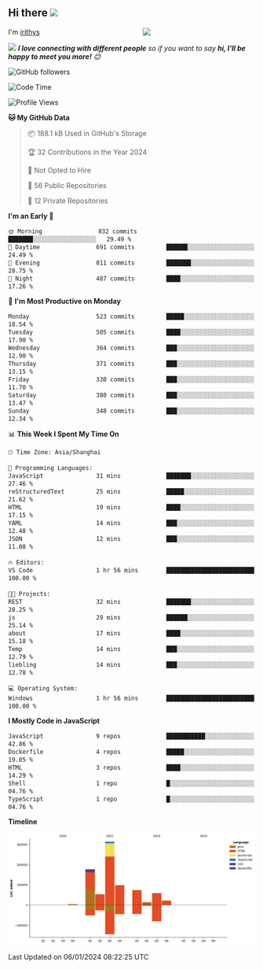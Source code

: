 <h2> Hi there <img src="https://media.giphy.com/media/mGcNjsfWAjY5AEZNw6/giphy.gif" width="50"></h2>
<img align='right' src="https://media.giphy.com/media/ieyl9zmCjO4b4t6qoY/giphy.gif" width="230">

I'm [irithys](https://irithys.com)

<img src="https://media.giphy.com/media/LnQjpWaON8nhr21vNW/giphy.gif" width="60"> <em><b>I love connecting with different people</b> so if you want to say <b>hi, I'll be happy to meet you more!</b> 😊</em>

![GitHub followers](https://img.shields.io/github/followers/irithys)


<!--START_SECTION:waka-->
![Code Time](http://img.shields.io/badge/Code%20Time-325%20hrs%2040%20mins-blue)

![Profile Views](http://img.shields.io/badge/Profile%20Views-36-blue)

**🐱 My GitHub Data** 

> 📦 188.1 kB Used in GitHub's Storage 
 > 
> 🏆 32 Contributions in the Year 2024
 > 
> 🚫 Not Opted to Hire
 > 
> 📜 56 Public Repositories 
 > 
> 🔑 12 Private Repositories 
 > 
**I'm an Early 🐤** 

```text
🌞 Morning                832 commits         ███████░░░░░░░░░░░░░░░░░░   29.49 % 
🌆 Daytime                691 commits         ██████░░░░░░░░░░░░░░░░░░░   24.49 % 
🌃 Evening                811 commits         ███████░░░░░░░░░░░░░░░░░░   28.75 % 
🌙 Night                  487 commits         ████░░░░░░░░░░░░░░░░░░░░░   17.26 % 
```
📅 **I'm Most Productive on Monday** 

```text
Monday                   523 commits         █████░░░░░░░░░░░░░░░░░░░░   18.54 % 
Tuesday                  505 commits         ████░░░░░░░░░░░░░░░░░░░░░   17.90 % 
Wednesday                364 commits         ███░░░░░░░░░░░░░░░░░░░░░░   12.90 % 
Thursday                 371 commits         ███░░░░░░░░░░░░░░░░░░░░░░   13.15 % 
Friday                   330 commits         ███░░░░░░░░░░░░░░░░░░░░░░   11.70 % 
Saturday                 380 commits         ███░░░░░░░░░░░░░░░░░░░░░░   13.47 % 
Sunday                   348 commits         ███░░░░░░░░░░░░░░░░░░░░░░   12.34 % 
```


📊 **This Week I Spent My Time On** 

```text
🕑︎ Time Zone: Asia/Shanghai

💬 Programming Languages: 
JavaScript               31 mins             ███████░░░░░░░░░░░░░░░░░░   27.46 % 
reStructuredText         25 mins             █████░░░░░░░░░░░░░░░░░░░░   21.62 % 
HTML                     19 mins             ████░░░░░░░░░░░░░░░░░░░░░   17.15 % 
YAML                     14 mins             ███░░░░░░░░░░░░░░░░░░░░░░   12.48 % 
JSON                     12 mins             ███░░░░░░░░░░░░░░░░░░░░░░   11.08 % 

🔥 Editors: 
VS Code                  1 hr 56 mins        █████████████████████████   100.00 % 

🐱‍💻 Projects: 
REST                     32 mins             ███████░░░░░░░░░░░░░░░░░░   28.25 % 
js                       29 mins             ██████░░░░░░░░░░░░░░░░░░░   25.14 % 
about                    17 mins             ████░░░░░░░░░░░░░░░░░░░░░   15.18 % 
Temp                     14 mins             ███░░░░░░░░░░░░░░░░░░░░░░   12.79 % 
liebling                 14 mins             ███░░░░░░░░░░░░░░░░░░░░░░   12.78 % 

💻 Operating System: 
Windows                  1 hr 56 mins        █████████████████████████   100.00 % 
```

**I Mostly Code in JavaScript** 

```text
JavaScript               9 repos             ███████████░░░░░░░░░░░░░░   42.86 % 
Dockerfile               4 repos             █████░░░░░░░░░░░░░░░░░░░░   19.05 % 
HTML                     3 repos             ████░░░░░░░░░░░░░░░░░░░░░   14.29 % 
Shell                    1 repo              █░░░░░░░░░░░░░░░░░░░░░░░░   04.76 % 
TypeScript               1 repo              █░░░░░░░░░░░░░░░░░░░░░░░░   04.76 % 
```



**Timeline**

![Lines of Code chart](https://raw.githubusercontent.com/Irithys/Irithys/master/assets/bar_graph.png)


 Last Updated on 06/01/2024 08:22:25 UTC
<!--END_SECTION:waka-->


